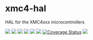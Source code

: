 # xmc4-hal
HAL for the XMC4xxx microcontrollers

![](https://github.com/xmc-rs/xmc4-hal/workflows/XMC%20Devices/badge.svg)
![](https://github.com/xmc-rs/xmc4-hal/workflows/Format/badge.svg)
![](https://github.com/xmc-rs/xmc4-hal/workflows/Rust/badge.svg)
![](https://github.com/xmc-rs/xmc4-hal/workflows/Clippy/badge.svg)
![](https://github.com/xmc-rs/xmc4-hal/workflows/Docs/badge.svg)
![](https://github.com/xmc-rs/xmc4-hal/workflows/Coverage/badge.svg)
[![Coverage Status](https://coveralls.io/repos/github/xmc-rs/xmc4-hal/badge.svg?branch=master)](https://coveralls.io/github/xmc-rs/xmc4-hal?branch=master)
![](https://github.com/xmc-rs/xmc4-hal/workflows/Todo/badge.svg)
